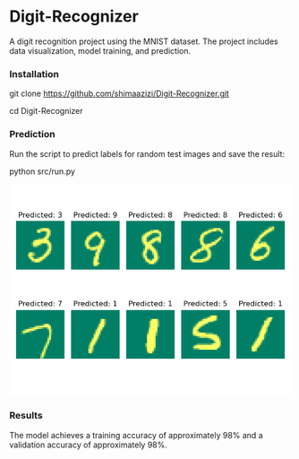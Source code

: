 # Digit-Recognizer
A digit recognition project using the MNIST dataset. The project includes data visualization, model training, and prediction.

### Installation
git clone https://github.com/shimaazizi/Digit-Recognizer.git

cd Digit-Recognizer

### Prediction
Run the script to predict labels for random test images and save the result:

python src/run.py

![Digit Recognizer](predicted_images.png)

### Results
The model achieves a training accuracy of approximately 98% and a validation accuracy of approximately 98%.
